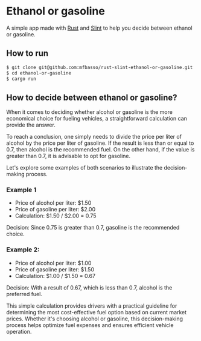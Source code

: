 # Ethanol or gasoline

A simple app made with [Rust](https://www.rust-lang.org/) and [Slint](https://slint.rs) to help you decide between ethanol or gasoline.

## How to run

```bash
$ git clone git@github.com:mfbasso/rust-slint-ethanol-or-gasoline.git
$ cd ethanol-or-gasoline
$ cargo run
```

## How to decide between ethanol or gasoline?

When it comes to deciding whether alcohol or gasoline is the more economical choice for fueling vehicles, a straightforward calculation can provide the answer.

To reach a conclusion, one simply needs to divide the price per liter of alcohol by the price per liter of gasoline. If the result is less than or equal to 0.7, then alcohol is the recommended fuel. On the other hand, if the value is greater than 0.7, it is advisable to opt for gasoline.

Let's explore some examples of both scenarios to illustrate the decision-making process.

### Example 1

- Price of alcohol per liter: $1.50
- Price of gasoline per liter: $2.00
- Calculation: $1.50 / $2.00 = 0.75

Decision: Since 0.75 is greater than 0.7, gasoline is the recommended choice.

### Example 2:

- Price of alcohol per liter: $1.00
- Price of gasoline per liter: $1.50
- Calculation: $1.00 / $1.50 = 0.67

Decision: With a result of 0.67, which is less than 0.7, alcohol is the preferred fuel.

This simple calculation provides drivers with a practical guideline for determining the most cost-effective fuel option based on current market prices. Whether it's choosing alcohol or gasoline, this decision-making process helps optimize fuel expenses and ensures efficient vehicle operation.
